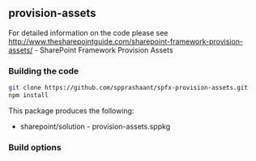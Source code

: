 ## provision-assets

For detailed information on the code please see http://www.thesharepointguide.com/sharepoint-framework-provision-assets/ - SharePoint Framework Provision Assets

### Building the code

```bash
git clone https://github.com/spprashaant/spfx-provision-assets.git
npm install
```

This package produces the following:

* sharepoint/solution - provision-assets.sppkg 

### Build options


